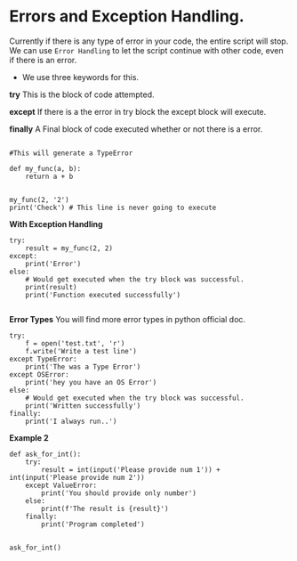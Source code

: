 # Errors and Exception Handling.

Currently if there is any type of error in your code, the entire script will stop. We
can use `Error Handling` to let the script continue with other code, even if there is an error.

* We use three keywords for this.

**try** This is the block of code attempted.

**except** If there is a the error in try block the except block will execute.

**finally** A Final block of code executed whether or not there is a error.
```

#This will generate a TypeError

def my_func(a, b):
    return a + b


my_func(2, '2')
print('Check') # This line is never going to execute

```

**With Exception Handling**
```
try:
    result = my_func(2, 2)
except:
    print('Error')
else:
    # Would get executed when the try block was successful.
    print(result)
    print('Function executed successfully')
    

```

**Error Types**
You will find more error types in python official doc.
```
try:
    f = open('test.txt', 'r')
    f.write('Write a test line')
except TypeError:
    print('The was a Type Error')
except OSError:
    print('hey you have an OS Error')
else:
    # Would get executed when the try block was successful.
    print('Written successfully')
finally:
    print('I always run..')
```

**Example 2**

```
def ask_for_int():
    try:
        result = int(input('Please provide num 1')) + int(input('Please provide num 2'))
    except ValueError:
        print('You should provide only number')
    else:
        print(f'The result is {result}')
    finally:
        print('Program completed')


ask_for_int()

```